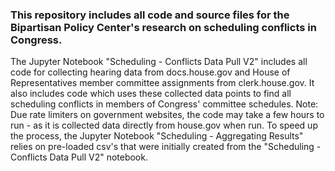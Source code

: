 ### This repository includes all code and source files for the Bipartisan Policy Center's research on scheduling conflicts in Congress.
The Jupyter Notebook "Scheduling - Conflicts Data Pull V2" includes all code for collecting hearing data from docs.house.gov and House of Representatives member committee assignments from clerk.house.gov. It also includes code which uses these collected data points to find all scheduling conflicts in members of Congress' committee schedules.
Note: Due rate limiters on government websites, the code may take a few hours to run - as it is collected data directly from house.gov when run.
To speed up the process, the Jupyter Notebook "Scheduling - Aggregating Results" relies on pre-loaded csv's that were initially created from the "Scheduling - Conflicts Data Pull V2" notebook.
